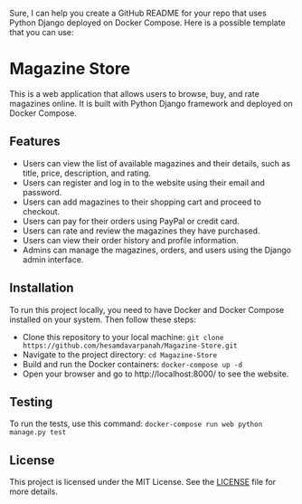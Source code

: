 Sure, I can help you create a GitHub README for your repo that uses Python Django deployed on Docker Compose. Here is a possible template that you can use:

# Magazine Store

This is a web application that allows users to browse, buy, and rate magazines online. It is built with Python Django framework and deployed on Docker Compose.

## Features

- Users can view the list of available magazines and their details, such as title, price, description, and rating.
- Users can register and log in to the website using their email and password.
- Users can add magazines to their shopping cart and proceed to checkout.
- Users can pay for their orders using PayPal or credit card.
- Users can rate and review the magazines they have purchased.
- Users can view their order history and profile information.
- Admins can manage the magazines, orders, and users using the Django admin interface.

## Installation

To run this project locally, you need to have Docker and Docker Compose installed on your system. Then follow these steps:

- Clone this repository to your local machine: `git clone https://github.com/hesamdavarpanah/Magazine-Store.git`
- Navigate to the project directory: `cd Magazine-Store`
- Build and run the Docker containers: `docker-compose up -d`
- Open your browser and go to http://localhost:8000/ to see the website.

## Testing

To run the tests, use this command: `docker-compose run web python manage.py test`

## License

This project is licensed under the MIT License. See the [LICENSE](./LICENSE) file for more details.
